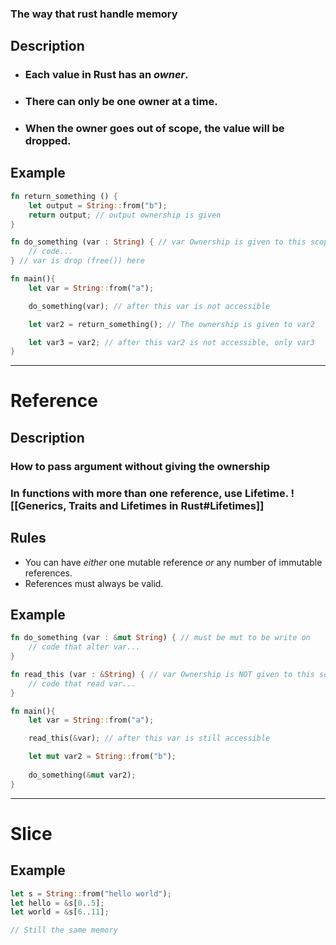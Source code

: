 ### The way that rust handle memory

## Description

- ### Each value in Rust has an _owner_.
- ### There can only be one owner at a time.
- ### When the owner goes out of scope, the value will be dropped.


## Example
```Rust
fn return_something () { 
	let output = String::from("b"); 
	return output; // output ownership is given
}

fn do_something (var : String) { // var Ownership is given to this scope
	// code...
} // var is drop (free()) here 

fn main(){
	let var = String::from("a");

	do_something(var); // after this var is not accessible

	let var2 = return_something(); // The ownership is given to var2

	let var3 = var2; // after this var2 is not accessible, only var3
}
```

---

# Reference

## Description 

### How to pass argument without giving the ownership

### In functions with more than one reference, use Lifetime. ![[Generics, Traits and Lifetimes in Rust#Lifetimes]]


## Rules 

-   You can have _either_ one mutable reference _or_ any number of immutable references.
-   References must always be valid.

## Example
```Rust
fn do_something (var : &mut String) { // must be mut to be write on
	// code that alter var...
}

fn read_this (var : &String) { // var Ownership is NOT given to this scope
	// code that read var...
}

fn main(){
	let var = String::from("a");

	read_this(&var); // after this var is still accessible

	let mut var2 = String::from("b");
	
	do_something(&mut var2);
}
```

---

# Slice

## Example
```Rust
let s = String::from("hello world"); 
let hello = &s[0..5]; 
let world = &s[6..11];

// Still the same memory
```